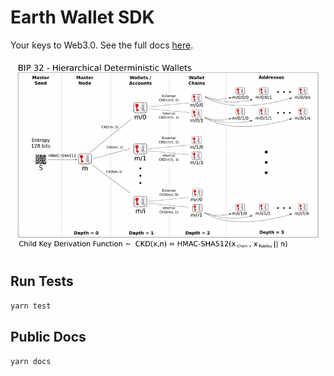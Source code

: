 # Earth Wallet SDK

Your keys to Web3.0. See the full docs [here](https://earthwallet.github.io/sdk/).

![HDWallets](HDWallets.png)

## Run Tests

`yarn test`

## Public Docs

`yarn docs`
